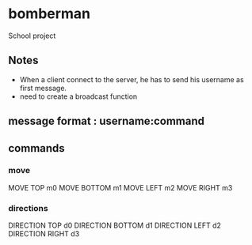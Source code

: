 # bomberman

School project


## Notes

- When a client connect to the server, he has to send his username as first message.
- need to create a broadcast function


## message format : username:command

## commands

### move

MOVE TOP m0
MOVE BOTTOM m1
MOVE LEFT m2
MOVE RIGHT m3

### directions

DIRECTION TOP d0
DIRECTION BOTTOM d1
DIRECTION LEFT d2
DIRECTION RIGHT d3
